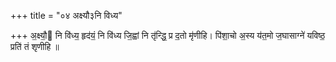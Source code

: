 +++
title = "०४ अक्ष्यौ३नि विध्य"

+++
अ॒क्ष्यौ॒ नि वि॑ध्य॒ हृद॑यं॒ नि वि॑ध्य जि॒ह्वां नि तृ॑न्द्धि॒ प्र द॒तो मृ॑णीहि। पि॑शा॒चो अ॒स्य य॑त॒मो ज॒घासाग्ने॑ यविष्ठ॒ प्रति॑ तं शृणीहि ॥